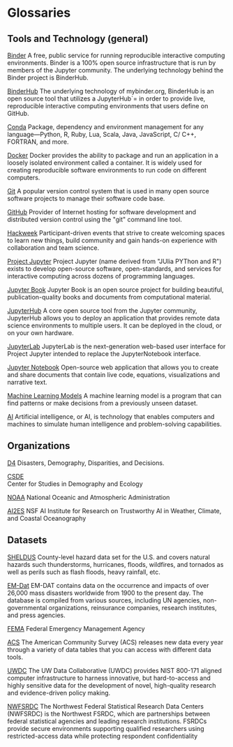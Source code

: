 # Glossaries

## Tools and Technology (general)

[Binder](https://mybinder.org)
  A free, public service for running reproducible interactive computing
  environments. Binder is a 100% open source infrastructure that is run by members of the Jupyter community. The underlying technology behind the Binder project is BinderHub.

[BinderHub](https://binderhub.readthedocs.io)
  The underlying technology of mybinder.org, BinderHub is an open source tool
  that utilizes a JupyterHub`= in order to provide live, reproducible
  interactive computing environments that users define on GitHub.

[Conda](https://docs.conda.io)
  Package, dependency and environment management for any language—Python, R,
  Ruby, Lua, Scala, Java, JavaScript, C/ C++, FORTRAN, and more.

[Docker](https://www.docker.com)
  Docker provides the ability to package and run an application in a loosely
  isolated environment called a container. It is widely used for creating
  reproducible software environments to run code on different computers.

[Git](https://git-scm.com)
  A popular version control system that is used in many open source software
  projects to manage their software code base.

[GitHub](https://github.com)
  Provider of Internet hosting for software development and distributed version
  control using the "git" command line tool.

[Hackweek](https://uwhackweek.github.io/hackweeks-as-a-service)
  Participant-driven events that strive to create welcoming spaces to learn new
  things, build community and gain hands-on experience with collaboration and
  team science.

[Project Jupyter](https://jupyter.org)
  Project Jupyter (name derived from "JUlia PYThon and R") exists to develop
  open-source software, open-standards, and services for interactive computing
  across dozens of programming languages.

[Jupyter Book](https://jupyterbook.org/intro.html)
  Jupyter Book is an open source project for building beautiful,
  publication-quality books and documents from computational material.

[JupyterHub](https://jupyterhub.readthedocs.io)
  A core open source tool from the Jupyter community, JupyterHub allows you to
  deploy an application that provides remote data science environments to
  multiple users. It can be deployed in the cloud, or on your own hardware.

[JupyterLab](https://jupyterlab.readthedocs.io)
  JupyterLab is the next-generation web-based user interface for Project Jupyter
  intended to replace the JupyterNotebook interface.

[Jupyter Notebook](https://jupyterbook.org)
  Open-source web application that allows you to create and share documents that
  contain live code, equations, visualizations and narrative text.

[Machine Learning Models](https://www.databricks.com/glossary/machine-learning-models) 
  A machine learning model is a program that can find patterns or make decisions from a previously unseen dataset.

[AI](https://www.ibm.com/topics/artificial-intelligence) 
  Artificial intelligence, or AI, is technology that enables computers and machines to simulate human intelligence and problem-solving capabilities.

## Organizations

[D4](https://csde.washington.edu/research/2024-d4-workshop/) 
  Disasters, Demography, Disparities, and Decisions.

[CSDE](https://csde.washington.edu/)  
	Center for Studies in Demography and Ecology

[NOAA](https://www.noaa.gov/)
	National Oceanic and Atmospheric Administration
	
[AI2ES](https://www.ai2es.org/) 
  NSF AI Institute for Research on Trustworthy AI in Weather, Climate, and Coastal Oceanography


## Datasets

[SHELDUS](https://cemhs.asu.edu/sheldus)
  County-level hazard data set for the U.S. and covers natural hazards such thunderstorms, hurricanes, floods, wildfires, and tornados as well as perils such as flash floods, heavy rainfall, etc. 

[EM-Dat](https://www.emdat.be/)
  EM-DAT contains data on the occurrence and impacts of over 26,000 mass disasters worldwide from 1900 to the present day. The database is compiled from various sources, including UN agencies, non-governmental organizations, reinsurance companies, research institutes, and press agencies.  

[FEMA](https://www.fema.gov/)
  Federal Emergency Management Agency 

[ACS](https://www.census.gov/programs-surveys/acs/data.html)
  The American Community Survey (ACS) releases new data every year through a variety of data tables that you can access with different data tools. 

[UWDC](https://dcollab.uw.edu/)
  The UW Data Collaborative (UWDC) provides NIST 800-171 aligned computer infrastructure to harness innovative, but hard-to-access and highly sensitive data for the development of novel, high-quality research and evidence-driven policy making.  

[NWFSRDC](https://www.census.gov/about/adrm/fsrdc.html)
  The Northwest Federal Statistical Research Data Centers (NWFSRDC) is the Northwest FSRDC, which are partnerships between federal statistical agencies and leading research institutions. FSRDCs provide secure environments supporting qualified researchers using restricted-access data while protecting respondent confidentiality
